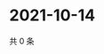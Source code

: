 # 2021-10-14

共 0 条

<!-- BEGIN WEIBO -->
<!-- 最后更新时间 Thu Oct 14 2021 17:10:56 GMT+0800 (China Standard Time) -->

<!-- END WEIBO -->
